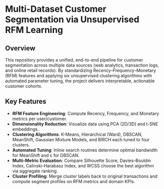 # Multi-Dataset Customer Segmentation via Unsupervised RFM Learning

## Overview
This repository provides a unified, end-to-end pipeline for customer segmentation across multiple data sources (web analytics, transaction logs, and online retail records). By standardizing Recency–Frequency–Monetary (RFM) features and applying six unsupervised clustering algorithms with automated parameter tuning, the project delivers interpretable, actionable customer cohorts.

## Key Features
* **RFM Feature Engineering**: Compute Recency, Frequency, and Monetary metrics per user/customer.
* **Dimensionality Reduction**: Visualize data using PCA (2D/3D) and t-SNE embeddings.
* **Clustering Algorithms**: K-Means, Hierarchical (Ward), DBSCAN, MeanShift, Gaussian Mixture Models, and BIRCH each tuned to four clusters.
* **Automated Tuning**: Inline search routines determine optimal bandwidth for MeanShift and ε for DBSCAN.
* **Multi-Metric Evaluation**: Compare Silhouette Score, Davies–Bouldin Index, Calinski–Harabasz Index, and WCSS choose the best algorithm via aggregate ranking.
* **Cluster Profiling**: Merge cluster labels back to original transactions and compute segment profiles on RFM metrics and domain KPIs.